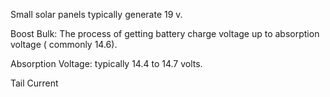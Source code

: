 Small solar panels typically generate 19 v.

Boost Bulk: The process of getting battery charge voltage up to absorption voltage ( commonly 14.6).

Absorption Voltage: typically 14.4  to 14.7 volts.

Tail Current

